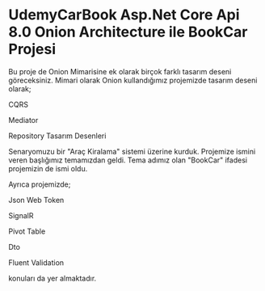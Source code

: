 # UdemyCarBook Asp.Net Core Api 8.0 Onion Architecture ile BookCar Projesi

Bu proje de Onion Mimarisine ek olarak birçok farklı tasarım deseni göreceksiniz. Mimari olarak Onion kullandığımız projemizde tasarım deseni olarak;

CQRS

Mediator 

Repository Tasarım Desenleri

Senaryomuzu bir "Araç Kiralama" sistemi üzerine kurduk. Projemize ismini veren başlığımız temamızdan geldi. Tema adımız olan "BookCar" ifadesi projemizin de ismi oldu.

Ayrıca projemizde;

Json Web Token

SignalR

Pivot Table

Dto

Fluent Validation

konuları da yer almaktadır. 

